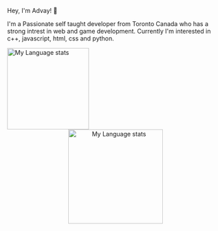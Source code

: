 Hey, I'm Advay! 👋

I'm a Passionate self taught developer from Toronto Canada who has a strong intrest in web and game development. Currently I'm interested in c++, javascript, html, css and python.

<!---
advay-c/advay-c is a ✨ special ✨ repository because its `README.md` (this file) appears on your GitHub profile.
You can click the Preview link to take a look at your changes.
---> 

<a href="https://github.com/anuraghazra/github-readme-stats#gh-light-mode-only">
<img height=190 src="https://github-readme-stats-git-masterrstaa-rickstaa.vercel.app/api/top-langs/?username=advay-c&layout=compact&langs_count=12&hide_border=true&role=owner,collaborator&theme=default#gh-light-mode-only" alt="My Language stats" />
</a>

<!-- Dark Mode -->
<div align="center"> 
<a href="https://github.com/anuraghazra/github-readme-stats#gh-dark-mode-only">
<img height=220 src="https://github-readme-stats-git-masterrstaa-rickstaa.vercel.app/api/top-langs/?username=advay-c&layout=compact&langs_count=6&hide_border=true&role=owner,collaborator&theme=dark&bg_color=000000#gh-dark-mode-only" alt="My Language stats" />
</a>
</div>


